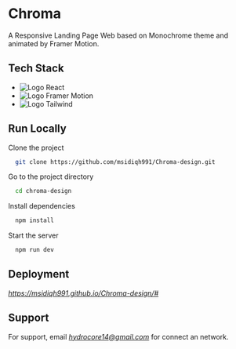 
# Chroma

A Responsive Landing Page Web based on Monochrome theme and animated by Framer Motion.


## Tech Stack

- ![Logo React](https://img.shields.io/badge/React-20232A?style=for-the-badge&logo=react&logoColor=61DAFB) 
- ![Logo Framer Motion](https://img.shields.io/badge/Framer-black?style=for-the-badge&logo=framer&logoColor=blue)
- ![Logo Tailwind](https://img.shields.io/badge/Tailwind_CSS-38B2AC?style=for-the-badge&logo=tailwind-css&logoColor=white)



## Run Locally

Clone the project

```bash
  git clone https://github.com/msidiqh991/Chroma-design.git
```

Go to the project directory

```bash
  cd chroma-design
```

Install dependencies

```bash
  npm install
```

Start the server

```bash
  npm run dev
```

## Deployment

*https://msidiqh991.github.io/Chroma-design/#*


## Support

For support, email *hydrocore14@gmail.com* for connect an network.

